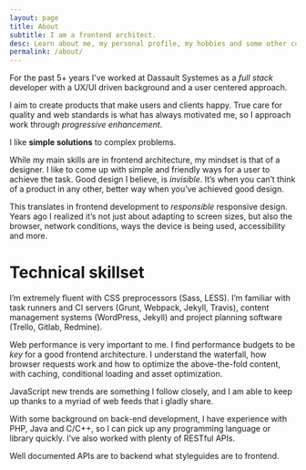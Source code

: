 ```yaml
---
layout: page
title: About
subtitle: I am a frontend architect.
desc: Learn about me, my personal profile, my hobbies and some other coll stuffs
permalink: /about/
---
```


For the past 5+ years I've worked at Dassault Systemes as a *full stack* developer with a UX/UI driven background and a user centered approach.

I aim to create products that make users and clients happy. True care for quality and web standards is what has always motivated me, so I approach work through *progressive enhancement*.

I like **simple solutions** to complex problems.

While my main skills are in frontend architecture, my mindset is that of a designer. I like to come up with simple and friendly ways for a user to achieve the task. Good design I believe, is *invisible*. It’s when you can’t think of a product in any other, better way when you’ve achieved good design.

This translates in frontend development to *responsible* responsive design. Years ago I realized it’s not just about adapting to screen sizes, but also the browser, network conditions, ways the device is being used, accessibility and more.

# Technical skillset
I’m extremely fluent with CSS preprocessors (Sass, LESS). I’m familiar with task runners and CI servers (Grunt, Webpack, Jekyll, Travis), content management systems (WordPress, Jekyll) and project planning software (Trello, Gitlab, Redmine).

Web performance is very important to me. I find performance budgets to be *key* for a good frontend architecture. I understand the waterfall, how browser requests work and how to optimize the above-the-fold content, with caching, conditional loading and asset optimization.

JavaScript new trends are something I follow closely, and I am able to keep up thanks to a myriad of web feeds that i gladly share.

With some background on back-end development, I have experience with PHP, Java and C/C++, so I can pick up any programming language or library quickly. I’ve also worked with plenty of RESTful APIs.

Well documented APIs are to backend what styleguides are to frontend.
